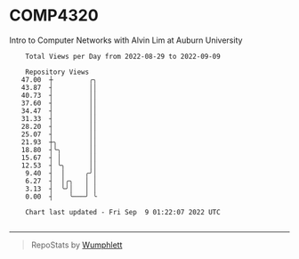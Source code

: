 # COMP4320
Intro to Computer Networks with Alvin Lim at Auburn University

```
    Total Views per Day from 2022-08-29 to 2022-09-09

    Repository Views
   47.00  ┼         ╭╮
   43.87  ┤         ││
   40.73  ┤         ││
   37.60  ┤         ││
   34.47  ┤         ││
   31.33  ┤         ││
   28.20  ┤         ││
   25.07  ┤         ││
   21.93  ┼╮        ││
   18.80  ┤╰╮       ││
   15.67  ┤ │       ││
   12.53  ┤ ╰╮      ││
    9.40  ┤  │     ╭╯│
    6.27  ┤  │╭╮   │ │
    3.13  ┤  ╰╯│   │ │
    0.00  ┤    ╰───╯ ╰

    Chart last updated - Fri Sep  9 01:22:07 2022 UTC
    
```

---

> RepoStats by [Wumphlett](https://github.com/Wumphlett)

